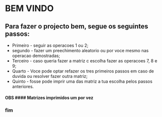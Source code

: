 # BEM VINDO

## Para fazer o projecto bem, segue os seguintes passos: ##
   * Primeiro - seguir as operacoes 1 ou 2;
   * segundo - fazer um preechimento aleatorio ou por voce mesmo nas operacao demostradas;
   * Terceiro - caso queria fazer a matriz c escolha fazer as operacoes 7, 8 e 9;
   * Quarto - Voce pode optar refazer os tres primeiros passos em caso de duvida ou resolver fazer outra matriz;
   * Quinto - fosse pode imprir uma das matriz a tua escolha pelos passos anteriores.
#### OBS #### Matrizes imprimidos um por vez   
### fim
